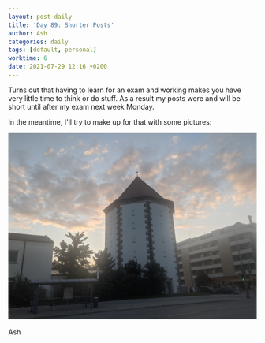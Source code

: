 ```yaml
---
layout: post-daily
title: 'Day 89: Shorter Posts'
author: Ash
categories: daily
tags: [default, personal]
worktime: 6
date: 2021-07-29 12:16 +0200
---
```

Turns out that having to learn for an exam and working makes you have very little time to think or do stuff. As a result my posts were and will be short until after my exam next week Monday. 

In the meantime, I'll try to make up for that with some pictures:

![building](/assets/res/daily/day-89-building.jpg)

Ash
